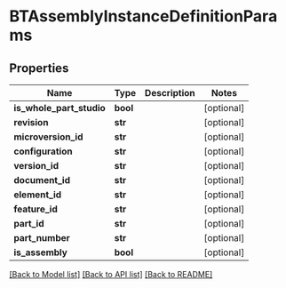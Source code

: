 # BTAssemblyInstanceDefinitionParams

## Properties
Name | Type | Description | Notes
------------ | ------------- | ------------- | -------------
**is_whole_part_studio** | **bool** |  | [optional] 
**revision** | **str** |  | [optional] 
**microversion_id** | **str** |  | [optional] 
**configuration** | **str** |  | [optional] 
**version_id** | **str** |  | [optional] 
**document_id** | **str** |  | [optional] 
**element_id** | **str** |  | [optional] 
**feature_id** | **str** |  | [optional] 
**part_id** | **str** |  | [optional] 
**part_number** | **str** |  | [optional] 
**is_assembly** | **bool** |  | [optional] 

[[Back to Model list]](../README.md#documentation-for-models) [[Back to API list]](../README.md#documentation-for-api-endpoints) [[Back to README]](../README.md)


